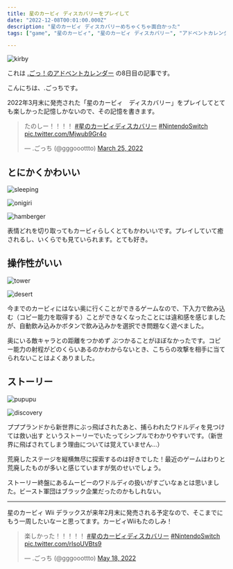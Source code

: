 ```yaml
---
title: 星のカービィ ディスカバリーをプレイして
date: "2022-12-08T00:01:00.000Z"
description: "星のカービィ ディスカバリーめちゃくちゃ面白かった"
tags: ["game", "星のカービィ", "星のカービィ ディスカバリー", "アドベントカレンダー"]

---
```


![kirby](/blog/assets/images//posts/20221208-kirby-discovery/kirby.jpg)

これは [.ごっ！のアドベントカレンダー](https://adventar.org/calendars/8199) の8日目の記事です。

こんにちは、.ごっちです。

2022年3月末に発売された「星のカービィ　ディスカバリー」をプレイしてとても楽しかった記憶しかないので、その記憶を書きます。

<blockquote class="twitter-tweet"><p lang="ja" dir="ltr">たのしー！！！！ <a href="https://twitter.com/hashtag/%E6%98%9F%E3%81%AE%E3%82%AB%E3%83%BC%E3%83%93%E3%82%A3%E3%83%87%E3%82%A3%E3%82%B9%E3%82%AB%E3%83%90%E3%83%AA%E3%83%BC?src=hash&amp;ref_src=twsrc%5Etfw">#星のカービィディスカバリー</a> <a href="https://twitter.com/hashtag/NintendoSwitch?src=hash&amp;ref_src=twsrc%5Etfw">#NintendoSwitch</a> <a href="https://t.co/Mjwub9Gr4o">pic.twitter.com/Mjwub9Gr4o</a></p>&mdash; .ごっち (@gggooottto) <a href="https://twitter.com/gggooottto/status/1507351012264214528?ref_src=twsrc%5Etfw">March 25, 2022</a></blockquote>

## とにかくかわいい

![sleeping](/blog/assets/images//posts/20221208-kirby-discovery/sleep.jpg)

![onigiri](/blog/assets/images//posts/20221208-kirby-discovery/onigiri.jpg)

![hamberger](/blog/assets/images//posts/20221208-kirby-discovery/hamberger.jpg)

表情どれを切り取ってもカービィらしくとてもかわいいです。プレイしていて癒されるし、いくらでも見ていられます。とても好き。

## 操作性がいい

![tower](/blog/assets/images//posts/20221208-kirby-discovery/tower.jpg)

![desert](/blog/assets/images//posts/20221208-kirby-discovery/desert.jpg)

今までのカービィにはない奥に行くことができるゲームなので、下入力で飲み込む（コピー能力を取得する）ことができなくなったことには違和感を感じましたが、自動飲み込みかボタンで飲み込みかを選択でき問題なく遊べました。

奥にいる敵キャラとの距離をつかめず ぶつかることがほぼなかったです。コピー能力の射程がどのくらいあるのかわからないとき、こちらの攻撃を相手に当てられないことはよくありました。

## ストーリー

![pupupu](/blog/assets/images//posts/20221208-kirby-discovery/pupupu.jpg)

![discovery](/blog/assets/images//posts/20221208-kirby-discovery/discovery.jpg)

プププランドから新世界にぶっ飛ばされたあと、捕らわれたワドルディを見つけては救い出す というストーリーでいたってシンプルでわかりやすいです。（新世界に飛ばされてしまう理由については覚えていません...）

荒廃したステージを縦横無尽に探索するのは好きでした！最近のゲームはわりと荒廃したものが多いと感じていますが気のせいでしょう。

ストーリー終盤にあるムービーのワドルディの扱いがすごいなぁとは思いました。ビースト軍団はブラック企業だったのかもしれない。

---

星のカービィ Wii デラックスが来年2月末に発売される予定なので、そこまでにもう一周したいなーと思ってます。カービィWiiもたのしみ！

<blockquote class="twitter-tweet"><p lang="ja" dir="ltr">楽しかった！！！！！ <a href="https://twitter.com/hashtag/%E6%98%9F%E3%81%AE%E3%82%AB%E3%83%BC%E3%83%93%E3%82%A3%E3%83%87%E3%82%A3%E3%82%B9%E3%82%AB%E3%83%90%E3%83%AA%E3%83%BC?src=hash&amp;ref_src=twsrc%5Etfw">#星のカービィディスカバリー</a> <a href="https://twitter.com/hashtag/NintendoSwitch?src=hash&amp;ref_src=twsrc%5Etfw">#NintendoSwitch</a> <a href="https://t.co/rIsoUVBts9">pic.twitter.com/rIsoUVBts9</a></p>&mdash; .ごっち (@gggooottto) <a href="https://twitter.com/gggooottto/status/1526871756073381888?ref_src=twsrc%5Etfw">May 18, 2022</a></blockquote>
